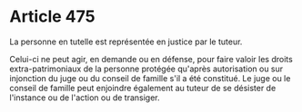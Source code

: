 # Article 475

La personne en tutelle est représentée en justice par le tuteur.

Celui-ci ne peut agir, en demande ou en défense, pour faire valoir les droits extra-patrimoniaux de la personne protégée qu'après autorisation ou sur injonction du juge ou du conseil de famille s'il a été constitué. Le juge ou le conseil de famille peut enjoindre également au tuteur de se désister de l'instance ou de l'action ou de transiger.
